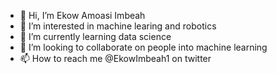 - 👋 Hi, I’m Ekow Amoasi Imbeah
- 👀 I’m interested in machine learing and robotics
- 🌱 I’m currently learning data science
- 💞️ I’m looking to collaborate on people into machine learning
- 📫 How to reach me @EkowImbeah1 on twitter

<!---
Amoasi08/Amoasi08 is a ✨ special ✨ repository because its `README.md` (this file) appears on your GitHub profile.
You can click the Preview link to take a look at your changes.
--->
